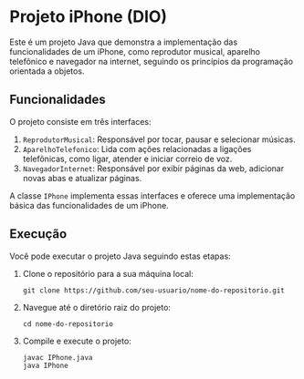 # Projeto iPhone (DIO)

Este é um projeto Java que demonstra a implementação das funcionalidades de um iPhone, como reprodutor musical, aparelho telefônico e navegador na internet, seguindo os princípios da programação orientada a objetos.

## Funcionalidades

O projeto consiste em três interfaces:

1. `ReprodutorMusical`: Responsável por tocar, pausar e selecionar músicas.
2. `AparelhoTelefonico`: Lida com ações relacionadas a ligações telefônicas, como ligar, atender e iniciar correio de voz.
3. `NavegadorInternet`: Responsável por exibir páginas da web, adicionar novas abas e atualizar páginas.

A classe `IPhone` implementa essas interfaces e oferece uma implementação básica das funcionalidades de um iPhone.

## Execução

Você pode executar o projeto Java seguindo estas etapas:

1. Clone o repositório para a sua máquina local:

   ```
   git clone https://github.com/seu-usuario/nome-do-repositorio.git
   ```

2. Navegue até o diretório raiz do projeto:

   ```
   cd nome-do-repositorio
   ```

3. Compile e execute o projeto:

   ```
   javac IPhone.java
   java IPhone
   ```